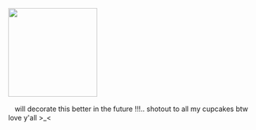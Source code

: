<div align-"center">
<img src="https://github.com/user-attachments/assets/efedde48-4652-495a-a664-4b56e5560cb4" width="180px" />

ㅤwill decorate this better in the future !!!.. shotout to all my cupcakes btw love y'all >_<
